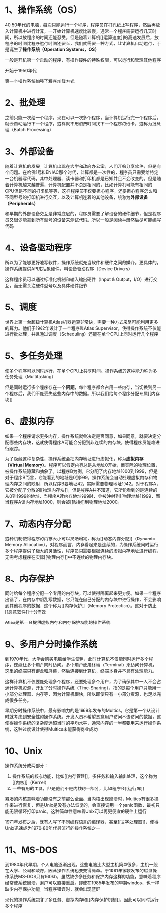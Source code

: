 # 1、操作系统（OS）

40 50年代的电脑，每次只能运行一个程序，程序员在打孔纸上写程序，然后再放入计算机中进行计算，一开始计算机速度比较慢，通常一个程序需要运行几天时间，所以放程序的时间还能忍受。但是随着计算机[[运算速度]]的高速发展后，放程序的时间比程序运行时间还要长，我们就需要一种方式，让计算机自动运行，于是诞生了**操作系统（Operation Systems，OS）**

一般是开机第一个启动的程序，有操作硬件的特殊权限，可以运行和管理其他程序

开始于1950年代

第一个操作系统加强了程序加载方式

# 2、批处理

之前只能一次给一个程序，现在可以一次多个程序，当计算机运行完一个程序后，就会自动运行下一个程序，这样就不用浪费时间找下一个程序的纸卡，这称为批处理（Batch Processing）

# 3、外部设备

随着计算机的发展，计算机出现在大学和政府办公室，人们开始分享软件，但是有个问题。在哈佛1号和ENIAC那个时代，计算都是一次性的，程序员只需要给特定一台机器写代码，其中处理器、读卡器和打印机都是已知并且不会改变的。但是随着计算机越来越普遍，计算机配置并不总是相同的，比如计算机可能有相同的CPU但是不同的打印机等等，这样程序员不仅要担心程序，还要担心程序怎么和不同型号的打印机进行交互，以及计算机连着的其他设备，统称为**外部设备（Peripherals）**

和早期的外部设备交互是非常底层的，程序员需要了解设备的硬件细节，但是程序员又很少能拿到所有型号的设备来测试代码。所以一般是阅读手册然后尽可能编写代码

# 4、设备驱动程序

所以为了能够更好地写软件，操作系统就充当软件和硬件之间的媒介。更具体的，操作系统提供API来抽象硬件，叫设备驱动程序（Device Drivers）

这样程序员可以通过标准化机制和输入输出硬件（Input & Output，I/O）进行交互，而无需关注硬件型号以及具体硬件细节

# 5、调度

世界上第一台超级计算机Atlas机器运算非常快，需要一种方式来尽可能利用更多的算力。他们于1962年设计了一个程序叫Atlas Supervisor，使得操作系统不仅能进行批处理，并且通过调度（Scheduling）还能在单个CPU上同时运行几个程序

# 5、多任务处理

使多个程序可以同时运行，在单个CPU上共享时间。操作系统的这种能力称为多任务处理（Multitasking）

但是同时运行多个程序存在一个**问题**，每个程序都会占用一些内存，当切换到另一个程序后，我们不能丢失这些内存中的数据。所以我们给每个程序分配专属[[内存块]]

# 6、虚拟内存

如果一个程序请求更多内存，操作系统就会决定是否同意，如果同意，就要决定分配哪些内存块，这就使得程序A可能会分配到非连续的内存块，使得程序员能难进行跟踪。

为了隐藏这种复杂性，操作系统会把内存地址进行虚拟化，称为**虚拟内存（Virtual Memory）**。程序可以假定内存总是从地址0开始，而实际的物理位置，被操作系统隐藏和抽象了。以程序B为例，它分配了内存地址1000到1999，但是对于程序B而言，它能看到的地址是0到999，操作系统会自动处理虚拟内存和物理内存之间的映射，所以程序B要地址42，实际需要物理地址1042。对于程序A，它被分配了分散的[[物理内存块]]，但是程序A并不知道，它所能看到的是连续的从0到1999的地址，当程序A读内存地址999时，会被映射到[[物理地址]]999，而当程序A读内存地址1000，则会被[[映射]]到物理地址2000。

# 7、动态内存分配

这种机制使得程序的内存大小可以灵活增减，称为[[动态内存分配]]（Dynamic Memory Allocation）。对程序而言，内存看起来是连续的，为操作系统同时运行多个程序提供了极大的灵活性，程序员只需要根据连续的虚拟内存地址进行编程，无需考虑程序在实际[[物理内存]]中不连续的物理内存块。

# 8、内存保护

同时给每个程序分配一个专用的内存块，可以使得隔离起来更方便。如果一个程序出错了，在内存中胡乱写数据，它只能在自己分配的内存块中进行操作，不会影响到其他程序的数据，这个称为[[内存保护]]（Memory Protection）。这对于防止[[恶意软件]]十分有效

Atlas是第一台提供虚拟内存和内存保护功能的操作系统

# 9、多用户分时操作系统

到1970年代，大学会购买电脑给学生使用，此时计算机不仅能同时运行多个程序，还能让多个用户同时访问。多个用户使用终端（Terminal）来访问计算机，这里的终端只有键盘和屏幕，然后连接到计算机，终端本身并不具有处理能力。

这样计算机不仅要能处理多个程序，还要处理多个用户，为了确保其中一人不会占满计算机资源，开发了分时操作系统（Time-Sharing），指的是每个用户只能用一小部分处理器、内存等，因为计算机很快，所以即使只有一小部分资源，也足以完成很多任务。

早期分时操作系统中，最有影响力的是1969年发布的Multics，它是第一个从设计时就考虑到安全性的操作系统。开发人员不希望恶意用户访问不该访问的数据，这使得操作系统的复杂度远超当时的平均水平，通常内存的一半都要用来运行操作系统，这种过度设计使得Multics未能获得商业成功

# 10、Unix

操作系统分成两部分：

1. 操作系统的核心功能，比如[[内存管理]]，多任务和输入输出处理，这个称为[[内核]]（Kernel）
2. 一些有用的工具，但是他们不是内核的一部分，比如程序和[[运行库]]

紧凑的内核意味着功能没有之前那么全面。当内核出现崩溃时，Multics有很多操作来进行恢复，但是Unix是没有办法恢复的，会直接调用一个panic函数，最初只能无限循环打印panic。这种简单性意味着Unix可以再更便宜的硬件上运行

1971年发布之后，就有人写了不同编程语言的编译器，甚至[[文字处理器]]，使得Unix迅速成为1970-80年代最流行的操作系统之一

# 11、MS-DOS

到1980年代早期，个人电脑逐渐出现，这些电脑比大型主机简单很多，主机一般在大学、公司和政府，因此操作系统也要变得简单。于1981年微软发布的磁盘操作系统MS-DOS只有160kb，虽然缺少多任务和保护内存这样的功能，意味着程序经常使系统崩溃，用户可以直接重启。即使在1985年发布的早期windos，也一样缺少内存保护功能，当程序错误时，就会出现蓝屏

现代的操作系统包含了多任务、虚拟内存和[[内存保护机制]]，因此可以同时运行多个程序
